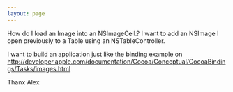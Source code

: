 ```yaml
---
layout: page
---
```


How do I load an Image into an NSImageCell.?
I want to add an NSImage I open previously to a Table using an NSTableController.

I want to build an application just like the binding example on
http://developer.apple.com/documentation/Cocoa/Conceptual/CocoaBindings/Tasks/images.html 

Thanx Alex
